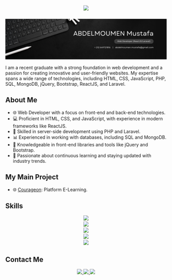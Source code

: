 <h1 align="center">
    <img src="https://readme-typing-svg.herokuapp.com/?font=Fira+Code&center=true&vCenter=true&size=40&width=800&color=D80032&weight=700&height=80&duration=4000&lines=Hello+There+👋,;+I'm+Mustafa+ABDELMOUMEN" />
</h1>

![Banner](https://github.com/ABDELMOUMEN-MUSTAFA/ABDELMOUMEN-MUSTAFA/blob/main/Banner.png) 

I am a recent graduate with a strong foundation in web development and a passion for creating innovative and user-friendly websites. My expertise spans a wide range of technologies, including HTML, CSS, JavaScript, PHP, SQL, MongoDB, jQuery, Bootstrap, ReactJS, and Laravel.

## About Me

- 🌐 Web Developer with a focus on front-end and back-end technologies.
- 💻 Proficient in HTML, CSS, and JavaScript, with experience in modern frameworks like ReactJS.
- 🧰 Skilled in server-side development using PHP and Laravel.
- 📊 Experienced in working with databases, including SQL and MongoDB.
- 🚀 Knowledgeable in front-end libraries and tools like jQuery and Bootstrap.
- 🌱 Passionate about continuous learning and staying updated with industry trends.

## My Main Project

- 🌐 [Courageon](https://github.com/ABDELMOUMEN-MUSTAFA/Courageon): Platform E-Learning.

## Skills

<div align="center">
    <img src="https://skillicons.dev/icons?i=react,bootstrap,laravel" /><br>
    <img src="https://skillicons.dev/icons?i=php,python" /><br>
    <img src="https://skillicons.dev/icons?i=mysql,mongodb" /><br>
    <img src="https://skillicons.dev/icons?i=git,github" /><br>
    <img src="https://skillicons.dev/icons?i=html,css,javascript,jquery" />
</div>

## Contact Me

<div align="center"> 
  <a href="mailto:abdelmoumen.mustafa@gmail.com">
    <img src="https://img.shields.io/badge/Gmail-333333?style=for-the-badge&logo=gmail&logoColor=red" />
  </a>
  <a href="https://www.linkedin.com/in/mustafa-abdelmoumen-280a71220" target="_blank">
    <img src="https://img.shields.io/badge/LinkedIn-0077B5?style=for-the-badge&logo=linkedin&logoColor=white" target="_blank" />
  </a>
    <a href="https://wa.me/+212649721816" target="_blank">
    <img src="https://img.shields.io/badge/WhatsApp-25D366?style=for-the-badge&logo=whatsapp&logoColor=white" target="_blank" />
  </a>
</div>
